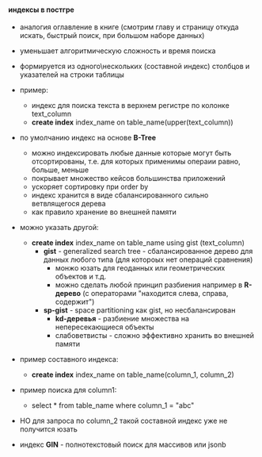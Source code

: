 #### индексы в постгре
- аналогия оглавление в книге (смотрим главу и страницу откуда искать, быстрый поиск, при большом наборе данных)
- уменьшает алгоритмическую сложность и время поиска
- формируется из одного\нескольких (составной индекс) столбцов и указателей на строки таблицы

- пример:
    - индекс для поиска текста в верхнем регистре по колонке text_column
    - **create index** index_name on table_name(upper(text_column))

- по умолчанию индекс на основе **B-Tree**
  - можно индексировать любые данные которые могут быть отсортированы, т.е. для которых применимы операии равно, больше, меньше
  - покрывает множество кейсов большинства приложений
  - ускоряет сортировку при order by
  - индекс хранится в виде сбалансированного сильно ветвлящегося дерева
  - как правило хранение во внешней памяти

- можно указать другой:
	- **create index** index_name on table_name using gist (text_column)
		- **gist** - generalized search tree - сбалансированное дерево для данных любого типа (для котороых нет операций сравнения)
			- монжо юзать для геоданных или геометрических объектов и т.д.
			- можно сделать любой принцип разбиения например в **R-дерево** (с операторами "находится слева, справа, содержит")
		- **sp-gist** - space partitioning как gist, но несбалансирован
			- **kd-деревья** - разбиение множества на непересекающиеся объекты
			- слабоветвисты - сложно эффективно хранить во внешней памяти

- пример составного индекса:
	- **create index** index_name on table_name(column_1, column_2)
- пример поиска для column1:
	- select * from table_name where column_1 = "abc"
- НО для запроса по column_2 такой составной индекс уже не получится юзать

- индекс **GIN** - полнотекстовый поиск для массивов или jsonb